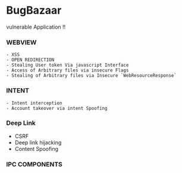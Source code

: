 # BugBazaar
vulnerable Application !!


### WEBVIEW
    - XSS
    - OPEN REDIRECTION
    - Stealing User token Via javascript Interface
    - Access of Arbitrary files via insecure Flags
    - Stealing of Arbitrary files via Insecure `WebResourceResponse`
    
### INTENT
    - Intent interception
    - Account takeover via intent Spoofing
###  Deep Link
    
   - CSRF
   - Deep link hijacking
   - Content Spoofing
    
### IPC COMPONENTS
